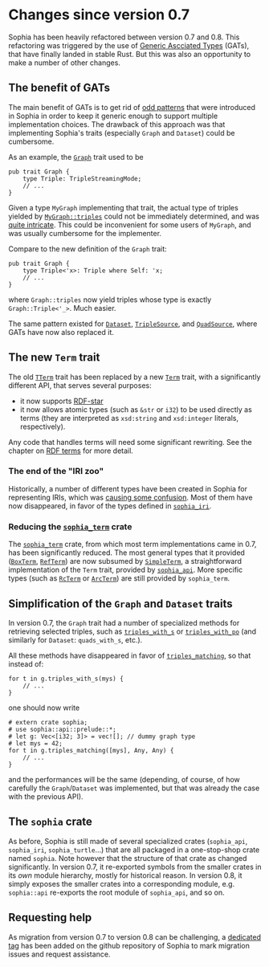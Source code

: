 # Changes since version 0.7

Sophia has been heavily refactored between version 0.7 and 0.8. This refactoring was triggered by the use of [Generic Ascciated Types](https://blog.rust-lang.org/2022/10/28/gats-stabilization.html) (GATs), that have finally landed in stable Rust. But this was also an opportunity to make a number of other changes.

## The benefit of GATs

The main benefit of GATs is to get rid of [odd patterns](https://docs.rs/sophia/0.7.2/sophia/triple/streaming_mode/index.html) that were introduced in Sophia in order to keep it generic enough to support multiple implementation choices. The drawback of this approach was that implementing Sophia's traits (especially `Graph` and `Dataset`) could be cumbersome.

As an example, the [`Graph`](https://docs.rs/sophia/0.7.2/sophia/graph/trait.Graph.html) trait used to be
```rust,noplayground,ignore
pub trait Graph {
    type Triple: TripleStreamingMode;
    // ...
}
```

Given a type `MyGraph` implementing that trait, the actual type of triples yielded by [`MyGraph::triples`](https://docs.rs/sophia/0.7.2/sophia/graph/trait.Graph.html#tymethod.triples) could not be immediately determined, and was [quite intricate](https://docs.rs/sophia/latest/sophia/graph/type.GTriple.html). This could be inconvenient for some users of `MyGraph`, and was usually cumbersome for the implementer.

Compare to the new definition of the `Graph` trait:
```rust,noplayground,ignore
pub trait Graph {
    type Triple<'x>: Triple where Self: 'x;
    // ...
}
```
where `Graph::triples` now yield triples whose type is exactly `Graph::Triple<'_>`. Much easier.

The same pattern existed for [`Dataset`](https://docs.rs/sophia/0.7.2/sophia/dataset/trait.Dataset.html),
[`TripleSource`](https://docs.rs/sophia/0.7.2/sophia/triple/stream/trait.TripleSource.html), and
[`QuadSource`](https://docs.rs/sophia/0.7.2/sophia/quad/stream/trait.QuadSource.html),
where GATs have now also replaced it.

## The new `Term` trait

The old [`TTerm`](https://docs.rs/sophia/latest/sophia/term/trait.TTerm.html)
trait has been replaced by a new [`Term`](https://github.com/pchampin/sophia_rs/blob/a925e6177cfdd7e90dafd4b917ae0790c40a0165/api/src/term.rs#L87)
trait, with a significantly different API, that serves several purposes:

- it now supports [RDF-star](https://www.w3.org/2021/12/rdf-star.html)
- it now allows atomic types (such as `&str` or `i32`) to be used directly as terms
  (they are interpreted as `xsd:string` and `xsd:integer` literals, respectively).

Any code that handles terms will need some significant rewriting.
See the chapter on [RDF terms](ch02_rdf_terms.md) for more detail.

### The end of the "IRI zoo"

Historically, a number of different types have been created in Sophia for representing IRIs,
which was [causing some confusion](https://github.com/pchampin/sophia_rs/discussions/112).
Most of them have now disappeared, in favor of the types defined in [`sophia_iri`](https://docs.rs/sophia_iri/latest/sophia_iri/).

### Reducing the [`sophia_term`](https://docs.rs/sophia_term/latest/sophia_term/) crate

The [`sophia_term`](https://docs.rs/sophia_term/latest/sophia_term/) crate,
from which most term implementations came in 0.7, has been significantly reduced.
The most general types that it provided ([`BoxTerm`](https://docs.rs/sophia_term/0.7.2/sophia_term/type.BoxTerm.html), [`RefTerm`](https://docs.rs/sophia_term/0.7.2/sophia_term/type.RefTerm.html))
are now subsumed by [`SimpleTerm`](https://docs.rs/sophia_api/0.8.0-alpha.3/sophia_api/term/enum.SimpleTerm.html),
a straightforward implementation of the `Term` trait, provided by
[`sophia_api`](https://docs.rs/sophia_api/0.8.0-alpha.3/sophia_api/index.html).
More specific types (such as
[`RcTerm`](https://docs.rs/sophia_term/0.8.0-alpha.3/sophia_term/type.RcTerm.html) or 
[`ArcTerm`](https://docs.rs/sophia_term/0.8.0-alpha.3/sophia_term/type.ArcTerm.html))
are still provided by `sophia_term`.

## Simplification of the `Graph` and `Dataset` traits

In version 0.7, the `Graph` trait had a number of specialized methods for retrieving selected triples,
such as [`triples_with_s`](https://docs.rs/sophia_api/0.7.2/sophia_api/graph/trait.Graph.html#method.triples_with_s)
or [`triples_with_po`](https://docs.rs/sophia_api/0.7.2/sophia_api/graph/trait.Graph.html#method.triples_with_po)
(and similarly for `Dataset`: `quads_with_s`, etc.).

All these methods have disappeared in favor of [`triples_matching`](https://docs.rs/sophia_api/0.8.0-alpha.3/sophia_api/graph/trait.Graph.html#method.triples_matching),
so that instead of:
```rust,noplayground,ignore
for t in g.triples_with_s(mys) {
    // ...
}
```
one should now write
```rust,noplayground
# extern crate sophia;
# use sophia::api::prelude::*;
# let g: Vec<[i32; 3]> = vec![]; // dummy graph type
# let mys = 42;
for t in g.triples_matching([mys], Any, Any) {
    // ...
}
```
and the performances will be the same
(depending, of course, of how carefully the `Graph`/`Dataset` was implemented,
but that was already the case with the previous API).

## The `sophia` crate

As before, Sophia is still made of several specialized crates
(`sophia_api`, `sophia_iri`, `sophia_turtle`...)
that are all packaged in a one-stop-shop crate named `sophia`.
Note however that the structure of that crate as changed significantly.
In version 0.7, it re-exported symbols from the smaller crates in its *own* module hierarchy, mostly for historical reason.
In version 0.8, it simply exposes the smaller crates into a corresponding module,
e.g. `sophia::api` re-exports the root module of `sophia_api`, and so on.

## Requesting help

As migration from version 0.7 to version 0.8 can be challenging,
a [dedicated tag](https://github.com/pchampin/sophia_rs/labels/v0.8_migration)
has been added on the github repository of Sophia to mark migration issues and request assistance.
